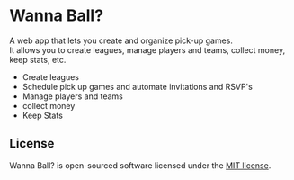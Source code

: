 # Wanna Ball?

A web app that lets you create and organize pick-up games.  
It allows you to create leagues, manage players and teams, collect money, keep stats, etc.

- Create leagues
- Schedule pick up games and automate invitations and RSVP's
- Manage players and teams
- collect money
- Keep Stats


## License

Wanna Ball? is open-sourced software licensed under the [MIT license](https://opensource.org/licenses/MIT).
